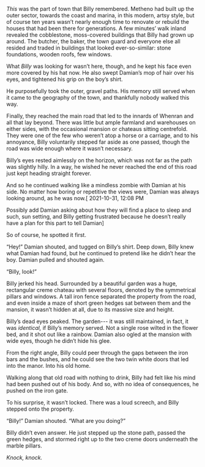 *This* was the part of town that Billy remembered. Metheno had built up the outer sector, towards the coast and marina, in this modern, artsy style, but of course ten years wasn’t nearly enough time to renovate or rebuild the houses that had been there for generations. A few minutes’ walk inland revealed the cobblestone, moss-covered buildings that Billy had grown up around.  The butcher, the baker, the town guard and everyone else all resided and traded in buildings that looked ever-so-similar: stone foundations, wooden roofs, few windows. 

What *Billy* was looking for wasn’t here, though, and he kept his face even more covered by his hat now. He also swept Damian’s mop of hair over his eyes, and tightened his grip on the boy’s shirt.

He purposefully took the outer, gravel paths. His memory still served when it came to the geography of the town, and thankfully nobody walked this way. 

Finally, they reached the main road that led to the innards of Whenran and all that lay beyond. There was little but ample farmland and warehouses on either sides, with the occasional mansion or chateaus sitting centrefold.  They were one of the few who weren’t atop a horse or a carriage, and to his annoyance, Billy voluntarily stepped far aside as one passed, though the road was wide enough where it wasn’t necessary. 

Billy’s eyes rested aimlessly on the horizon, which was not far as the path was slightly hilly. In a way, he wished he never reached the end of this road just kept heading straight forever. 

And so he continued walking like a mindless zombie with Damian at his side. No matter how boring or repetitive the views were, Damian was always looking around, as he was now.\[ 2021-10-31, 12:08 PM

Possibly add Damian asking about how they will find a place to sleep and such, sun setting, and Billy getting frustrated because he doesn’t really have a plan for this part to tell Damian\]

So of course, he spotted it first.

“Hey!” Damian shouted, and tugged on Billy’s shirt. Deep down, Billy knew what Damian had found, but he continued to pretend like he didn’t hear the boy. Damian pulled and shouted again.

“Billy, look!” 

Billy jerked his head. Surrounded by a beautiful garden was a huge, rectangular creme chateau with several floors, denoted by the symmetrical pillars and windows. A tall iron fence separated the property from the road, and even inside a maze of short green hedges sat between them and the mansion, it wasn’t hidden at all, due to its massive size and height. 

Billy’s dead eyes peaked. The garden--- it was still maintained, in fact, it was *identical,* if Billy’s memory served. Not a single rose wilted in the flower bed, and it shot out like a rainbow. Damian also ogled at the mansion with wide eyes, though he didn’t hide his glee. 

From the right angle, Billy could peer through the gaps between the iron bars and the bushes, and he could see the two twin white doors that led into the manor. Into his old home. 

Walking along that old road with nothing to drink, Billy had felt like his mind had been pushed out of his body. And so, with no idea of consequences, he pushed on the iron gate. 

To his surprise, it wasn’t locked. There was a loud screech, and Billy stepped onto the property.

“Billy!” Damian shouted. “What are you doing?”

Billy didn’t even answer. He just stepped up the stone path, passed the green hedges, and stormed right up to the two creme doors underneath the marble pillars.

*Knock, knock.*


